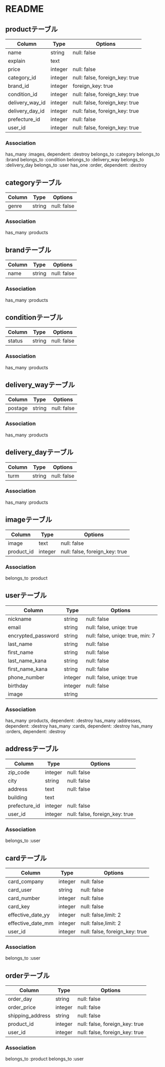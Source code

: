 # README
## productテーブル
|Column         |Type   |Options|
|---------------|-------|-------|
|name           |string |null: false|
|explain        |text   ||
|price          |integer|null: false|
|category_id    |integer|null: false, foreign_key: true|
|brand_id       |integer|foreign_key: true|
|condition_id   |integer|null: false, foreign_key: true|
|delivery_way_id|integer|null: false, foreign_key: true|
|delivery_day_id|integer|null: false, foreign_key: true|
|prefecture_id  |integer|null: false|
|user_id        |integer|null: false, foreign_key: true|
### Association
has_many :images, dependent: :destroy
belongs_to :category
belongs_to :brand
belongs_to :condition
belongs_to :delivery_way
belongs_to :delivery_day
belongs_to :user
has_one :order, dependent: :destroy

## categoryテーブル
|Column         |Type   |Options|
|---------------|-------|-------|
|genre          |string |null: false|
### Association
has_many :products

## brandテーブル
|Column         |Type   |Options|
|---------------|-------|-------|
|name           |string |null: false|
### Association
has_many :products

## conditionテーブル
|Column         |Type   |Options|
|---------------|-------|-------|
|status         |string |null: false|
### Association
has_many :products

## delivery_wayテーブル
|Column         |Type   |Options|
|---------------|-------|-------|
|postage        |string |null: false|
### Association
has_many :products

## delivery_dayテーブル
|Column         |Type   |Options|
|---------------|-------|-------|
|turm           |string |null: false|
### Association
has_many :products


## imageテーブル
|Column         |Type   |Options|
|---------------|-------|-------|
|image          |text   |null: false|
|product_id     |integer|null: false, foreign_key: true|
### Association
belongs_to :product



## userテーブル
|Column         |Type   |Options|
|---------------|-------|-------|
|nickname       |string |null: false|
|email          |string |null: false, uniqe: true|
|encrypted_password|string |null: false, uniqe: true, min: 7|
|last_name      |string |null: false|
|first_name     |string |null: false|
|last_name_kana |string |null: false|
|first_name_kana|string |null: false|
|phone_number   |integer|null: false, uniqe: true|
|birthday       |integer|null: false|
|image          |string ||
### Association
has_many :products, dependent: :destroy
has_many :addresses, dependent: :destroy
has_many :cards, dependent: :destroy
has_many :orders, dependent: :destroy

## addressテーブル
|Column         |Type   |Options|
|---------------|-------|-------|
|zip_code       |integer|null: false|
|city           |string |null: false|
|address        |text   |null: false|
|building       |text   ||
|prefecture_id  |integer|null: false|
|user_id        |integer|null: false, foreign_key: true|
### Association
belongs_to :user

## cardテーブル
|Column         |Type   |Options|
|---------------|-------|-------|
|card_company   |integer|null: false|
|card_user      |string |null: false|
|card_number    |integer|null: false|
|card_key       |integer|null: false|
|effective_date_yy|integer|null: false,limit: 2|
|effective_date_mm|integer|null: false,limit: 2|
|user_id        |integer|null: false, foreign_key: true|
### Association
belongs_to :user


## orderテーブル
|Column         |Type   |Options|
|---------------|-------|-------|
|order_day      |string |null: false|
|order_price    |integer|null: false|
|shipping_address|string|null: false|
|product_id     |integer|null: false, foreign_key: true|
|user_id        |integer|null: false, foreign_key: true|
### Association
belongs_to :product
belongs_to :user
